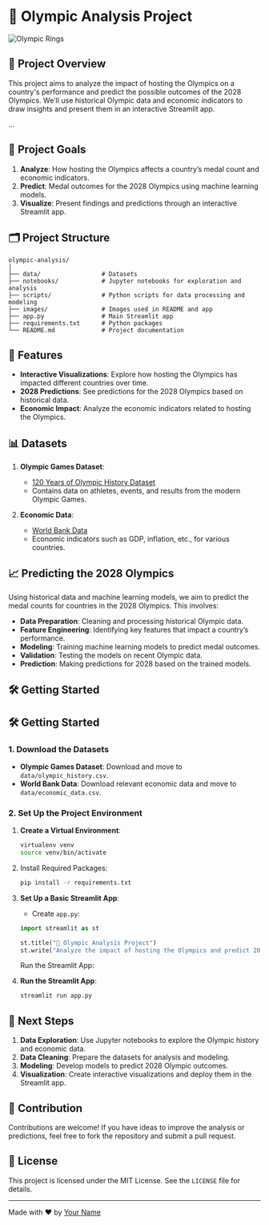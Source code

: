 # 🏅 Olympic Analysis Project

![Olympic Rings](https://upload.wikimedia.org/wikipedia/commons/5/5c/Olympic_rings_without_rims.svg)

## 🎯 Project Overview
This project aims to analyze the impact of hosting the Olympics on a country's performance and predict the possible outcomes of the 2028 Olympics. We'll use historical Olympic data and economic indicators to draw insights and present them in an interactive Streamlit app.

...


## 🚀 Project Goals
1. **Analyze**: How hosting the Olympics affects a country’s medal count and economic indicators.
2. **Predict**: Medal outcomes for the 2028 Olympics using machine learning models.
3. **Visualize**: Present findings and predictions through an interactive Streamlit app.

## 🗂️ Project Structure

```plaintext
olympic-analysis/
│
├── data/                 # Datasets
├── notebooks/            # Jupyter notebooks for exploration and analysis
├── scripts/              # Python scripts for data processing and modeling
├── images/               # Images used in README and app
├── app.py                # Main Streamlit app
├── requirements.txt      # Python packages
└── README.md             # Project documentation
```
## 🌟 Features
- **Interactive Visualizations**: Explore how hosting the Olympics has impacted different countries over time.
- **2028 Predictions**: See predictions for the 2028 Olympics based on historical data.
- **Economic Impact**: Analyze the economic indicators related to hosting the Olympics.

## 📊 Datasets

1. **Olympic Games Dataset**:
   - [120 Years of Olympic History Dataset](https://www.kaggle.com/heesoo37/120-years-of-olympic-history-athletes-and-results)
   - Contains data on athletes, events, and results from the modern Olympic Games.

2. **Economic Data**:
   - [World Bank Data](https://data.worldbank.org/)
   - Economic indicators such as GDP, inflation, etc., for various countries.

## 📈 Predicting the 2028 Olympics
Using historical data and machine learning models, we aim to predict the medal counts for countries in the 2028 Olympics. This involves:
- **Data Preparation**: Cleaning and processing historical Olympic data.
- **Feature Engineering**: Identifying key features that impact a country’s performance.
- **Modeling**: Training machine learning models to predict medal outcomes.
- **Validation**: Testing the models on recent Olympic data.
- **Prediction**: Making predictions for 2028 based on the trained models.

## 🛠️ Getting Started

## 🛠️ Getting Started

### 1. Download the Datasets

- **Olympic Games Dataset**: Download and move to `data/olympic_history.csv`.
- **World Bank Data**: Download relevant economic data and move to `data/economic_data.csv`.

### 2. Set Up the Project Environment

1. **Create a Virtual Environment**:
   ```bash
   virtualenv venv
   source venv/bin/activate
    ```
2. Install Required Packages:
   ```bash
   pip install -r requirements.txt
    ```
3. **Set Up a Basic Streamlit App**:
   - Create `app.py`:
   ```python
   import streamlit as st

   st.title("🏅 Olympic Analysis Project")
   st.write("Analyze the impact of hosting the Olympics and predict 2028 medal outcomes.")
   ```
   Run the Streamlit App:
   
5. **Run the Streamlit App**:
   ```bash
   streamlit run app.py
   ```
## 🧠 Next Steps

1. **Data Exploration**: Use Jupyter notebooks to explore the Olympic history and economic data.
2. **Data Cleaning**: Prepare the datasets for analysis and modeling.
3. **Modeling**: Develop models to predict 2028 Olympic outcomes.
4. **Visualization**: Create interactive visualizations and deploy them in the Streamlit app.

## 📢 Contribution
Contributions are welcome! If you have ideas to improve the analysis or predictions, feel free to fork the repository and submit a pull request.

## 📄 License
This project is licensed under the MIT License. See the `LICENSE` file for details.

---

Made with ❤️ by [Your Name](https://github.com/your-username)



